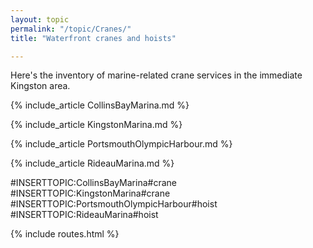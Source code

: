 ```yaml
---
layout: topic
permalink: "/topic/Cranes/"
title: "Waterfront cranes and hoists"

---
```


Here's the inventory of marine-related crane services in the immediate Kingston area.

{% include_article CollinsBayMarina.md %}

{% include_article KingstonMarina.md %}

{% include_article PortsmouthOlympicHarbour.md %}

{% include_article RideauMarina.md %}


#INSERTTOPIC:CollinsBayMarina#crane
#INSERTTOPIC:KingstonMarina#crane
#INSERTTOPIC:PortsmouthOlympicHarbour#hoist
#INSERTTOPIC:RideauMarina#hoist

{% include routes.html %}
